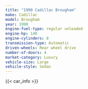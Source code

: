 ```yaml
---
title: "1990 Cadillac Brougham"
make: Cadillac
model: Brougham
year: 1990
engine-fuel-type: regular unleaded
engine-hp: 140
engine-cylinders: 8
transmission-type: Automatic
driven-wheels: Rear wheel drive
number-of-doors: 4
market-category: Luxury
vehicle-size: Large
vehicle-style: Sedan
---
```


{{< car_info >}}
